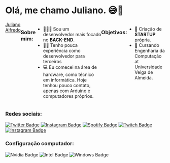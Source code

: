 # Olá, me chamo Juliano. 😅🚀
<div style='display: flex;'>
  <div>
     <div class="badge-base LI-profile-badge" data-locale="pt_BR" data-size="medium" data-theme="dark" data-type="VERTICAL" data-vanity="juliano-alfredo-3129b71ab" data-version="v1"><a class="badge-base__link LI-simple-link" href="https://br.linkedin.com/in/juliano-alfredo-3129b71ab?trk=profile-badge">Juliano Alfredo</a></div>
  </div>
   
  ### Sobre mim: 
  - 👨🏼‍🏫 Sou um desenvolvedor mais focado no **BACK-END**.
  - ✍🏼 Tenho pouca experiência como desenvolvedor para terceiros
  - 💻 Eu comecei na área de hardware, como técnico em informática. Hoje tenhou pouco contato, apenas com Arduino e computadores próprios.

  ### Objetivos: 

  - 🦾 Criação de **STARTUP** própria.
  - 🧠 Cursando Engenharia da Computação at Universidade Veiga de Almeida.
 
</div>

### Redes sociais:

  [![Twitter Badge](https://img.shields.io/badge/Twitter-1DA1F2?style=for-the-badge&logo=twitter&logoColor=white&link=https://twitter.com/JubisG)](https://twitter.com/JubisG)
  [![Instagram Badge](https://img.shields.io/badge/Instagram-E4405F?style=for-the-badge&logo=instagram&logoColor=white&link=https://instagram.com/almeidajulianos)](https://instagram.com/almeidajulianos)
  [![Spotify Badge](https://img.shields.io/badge/Spotify-1ED760?&style=for-the-badge&logo=spotify&logoColor=white&link=https://open.spotify.com/user/julianoalfredinho)](https://open.spotify.com/user/julianoalfredinho)
  [![Twitch Badge](https://img.shields.io/badge/Twitch-9146FF?style=for-the-badge&logo=twitch&logoColor=white&link=https://www.twitch.tv/Anjinhuh)](https://www.twitch.tv/Anjinhuh)
  [![Instagram Badge](https://img.shields.io/badge/YouTube-FF0000?style=for-the-badge&logo=youtube&logoColor=white&link=https://www.youtube.com/channel/UCdEOSHRWQsVtdd2CZ_-49yA)](https://www.youtube.com/channel/UCdEOSHRWQsVtdd2CZ_-49yA)

### Configuração computador:
![Nvidia Badge](https://img.shields.io/badge/NVIDIA-GTX1660SUPER-76B900?style=for-the-badge&logo=nvidia&logoColor=white)
![Intel Badge](https://img.shields.io/badge/Intel-Core_i5_9th-0071C5?style=for-the-badge&logo=intel&logoColor=white)
![Windows Badge](https://img.shields.io/badge/Windows_11-0071C5?style=for-the-badge&logo=windows&logoColor=white)
 
